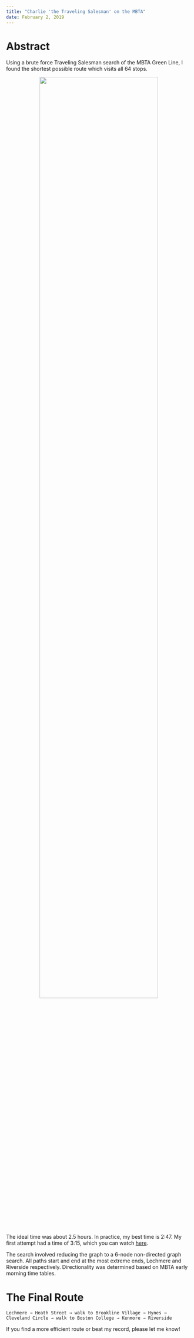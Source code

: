 ```yaml
---
title: "Charlie 'the Traveling Salesman' on the MBTA"
date: February 2, 2019
---
```


# Abstract
Using a brute force Traveling Salesman search of the MBTA Green Line, I found the shortest possible route which visits all 64 stops.

<div style="text-align:center">
<img src="../Images/mbtaspeedrun-1.gif" width="80%">
</div>

The ideal time was about 2.5 hours. 
In practice, my best time is 2:47.
My first attempt had a time of 3:15, which you can watch [here](https://www.youtube.com/embed/LspT5B-S-uw).

The search involved reducing the graph to a 6-node non-directed graph search.
All paths start and end at the most extreme ends, Lechmere and Riverside respectively.
Directionality was determined based on MBTA early morning time tables.

# The Final Route
```
Lechmere → Heath Street → walk to Brookline Village → Hynes → Cleveland Circle → walk to Boston College → Kenmore → Riverside
```
If you find a more efficient route or beat my record, please let me know!
